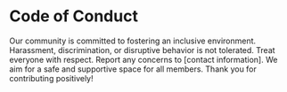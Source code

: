 # Code of Conduct

Our community is committed to fostering an inclusive environment. Harassment, discrimination, or disruptive behavior is not tolerated. Treat everyone with respect. Report any concerns to [contact information]. We aim for a safe and supportive space for all members. Thank you for contributing positively!